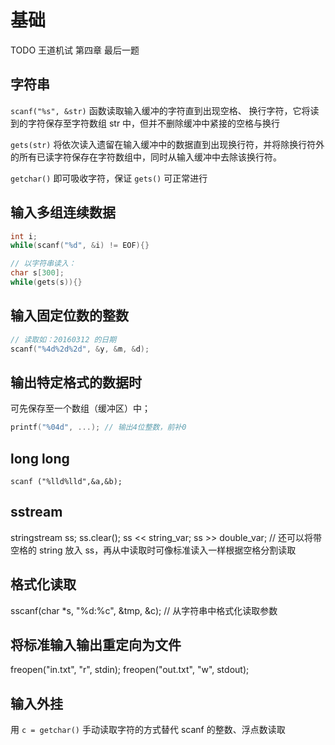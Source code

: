 # 基础

TODO 王道机试 第四章 最后一题

## 字符串

`scanf("%s", &str)` 函数读取输入缓冲的字符直到出现空格、 换行字符，它将读到的字符保存至字符数组 str 中，但并不删除缓冲中紧接的空格与换行

`gets(str)` 将依次读入遗留在输入缓冲中的数据直到出现换行符，并将除换行符外的所有已读字符保存在字符数组中，同时从输入缓冲中去除该换行符。

`getchar()` 即可吸收字符，保证 `gets()` 可正常进行

## 输入多组连续数据

```C
int i;
while(scanf("%d", &i) != EOF){}
```

```C
// 以字符串读入：
char s[300];
while(gets(s)){}
```

## 输入固定位数的整数

```C
// 读取如：20160312 的日期
scanf("%4d%2d%2d", &y, &m, &d);
```
## 输出特定格式的数据时

可先保存至一个数组（缓冲区）中；

```C++
printf("%04d", ...); // 输出4位整数，前补0
```

## long long

`scanf ("%lld%lld",&a,&b);`

## sstream

stringstream ss;
ss.clear();
ss << string_var;
ss >> double_var;
// 还可以将带空格的 string 放入 ss，再从中读取时可像标准读入一样根据空格分割读取

## 格式化读取

sscanf(char *s, "%d:%c", &tmp, &c); // 从字符串中格式化读取参数

## 将标准输入输出重定向为文件

freopen("in.txt", "r", stdin);
freopen("out.txt", "w", stdout);

## 输入外挂

用 `c = getchar()` 手动读取字符的方式替代 scanf 的整数、浮点数读取